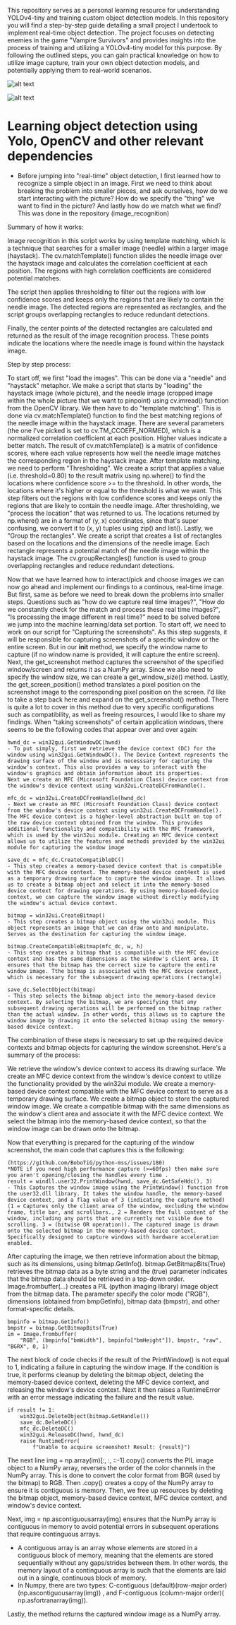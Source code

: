 This repository serves as a personal learning resource for understanding YOLOv4-tiny and training custom object detection models. In this repository you will find a step-by-step guide detailing a small project I undertook to implement real-time object detection. The project focuses on detecting enemies in the game "Vampire Survivors" and provides insights into the process of training and utilizing a YOLOv4-tiny model for this purpose. By following the outlined steps, you can gain practical knowledge on how to utilize image capture, train your own object detection models, and potentially applying them to real-world scenarios.

![alt text](image.png)


![alt text](image-1.png)


# Learning object detection using Yolo, OpenCV and other relevant dependencies
- Before jumping into "real-time" object detection, I first learned how to recognize a simple object in an image. First we need to think about breaking the problem into smaller pieces, and ask ourselves, how do we start interacting with the picture? How do we specify the "thing" we want to find in the picture? And lastly how do we match what we find? 
This was done in the repository (image_recognition)

Summary of how it works:

Image recognition in this script works by using template matching, which is a technique that searches for a smaller image (needle) within a larger image (haystack). The cv.matchTemplate() function slides the needle image over the haystack image and calculates the correlation coefficient at each position. The regions with high correlation coefficients are considered potential matches.

The script then applies thresholding to filter out the regions with low confidence scores and keeps only the regions that are likely to contain the needle image. The detected regions are represented as rectangles, and the script groups overlapping rectangles to reduce redundant detections.

Finally, the center points of the detected rectangles are calculated and returned as the result of the image recognition process. These points indicate the locations where the needle image is found within the haystack image.

Step by step process:

To start off, we first "load the images". This can be done via a "needle" and "haystack" metaphor. We make a script that starts by "loading" the haystack image (whole picture), and the needle image (cropped image within the whole picture that we want to pinpoint) using cv.imread() function from the OpenCV library. 
We then have to do "template matching". This is done via cv.matchTemplate() function to find the best matching regions of the needle image within the haystack image.
There are several parameters (the one I've picked is set to cv.TM_CCOEFF_NORMED), which is a normalized correlation coefficient at each position. Higher values indicate a better match.
The result of cv.matchTemplate() is a matrix of confidence scores, where each value represents how well the needle image matches the corresponding region in the haystack image.
After template matching, we need to perform "Thresholding". We create a script that applies a value (i.e. threshold=0.80) to the result matrix using np.where() to find the locations where confidence score >= to the threshold. In other words, the locations where it's higher or equal to the threshold is what we want. This step filters out the regions with low confidence scores and keeps only the regions that are likely to contain the needle image.
After thresholding, we "process the location" that was returned to us. The locations returned by np.where() are in a format of (y, x) coordinates, since that's super confusing, we convert it to (x, y) tuples using zip() and list().
Lastly, we "Group the rectangles". We create a script that creates a list of rectangles based on the locations and the dimensions of the needle image. Each rectangle represents a potential match of the needle image within the haystack image. The cv.groupRectangles() function is used to group overlapping rectangles and reduce redundant detections.


Now that we have learned how to interact/pick and choose images we can now go ahead and implement our findings to a continous, real-time image. But first, same as before we need to break down the problems into smaller steps. Questions such as "how do we capture real time images?", "How do we constantly check for the match and process these real time images?", "Is processing the image different in real time?" need to be solved before we jump into the machine learning/data set portion. 
To start off, we need to work on our script for "Capturing the screenshots". As this step suggests, it will be responsible for capturing screenshots of a specific window or the entire screen. But in our __init__ method, we specify the window name to capture (if no window name is provided, it will capture the entire screen). Next, the get_screenshot method captures the screenshot of the specified window/screen and returns it as a NumPy array. Since we also need to specify the window size, we can create a get_window_size() method. Lastly, the get_screen_position() method translates a pixel position on the screenshot image to the corresponding pixel position on the screen. 
I'd like to take a step back here and expand on the get_screenshot() method. There is quite a lot to cover in this method due to very specific configurations such as compatibility, as well as freeing resources, I would like to share my findings. When "taking screenshots" of certain application windows, there seems to be the following codes that appear over and over again: 

```
hwnd_dc = win32gui.GetWindowDC(hwnd) 
- To put simply, first we retrieve the device context (DC) for the window using win32gui.GetWindowDC(). The Device Context represents the drawing surface of the window and is necesssary for capturing the window's context. This also provides a way to interact with the window's graphics and obtain information about its properties. 
Next we create an MFC (Microsoft Foundation Class) device context from the window's device context using win32ui.CreateDCFromHandle(). 

mfc_dc = win32ui.CreateDCFromHandle(hwnd_dc)
- Next we create an MFC (Microsoft Foundation Class) device context from the window's device context using win32ui.CreateDCFromHandle(). The MFC device context is a higher-level abstraction built on top of the raw device context obtained from the window. This provides additional functionality and compatibility with the MFC framework, which is used by the win32ui module. Creating an MFC device context allows us to utilize the features and methods provided by the win32ui module for capturing the window image

save_dc = mfc_dc.CreateCompatibleDC()
- This step creates a memory-based device context that is compatible with the MFC device context. The memory-based device cont4ext is used as a temporary drawing surface to capture the window image. It allows us to create a bitmap object and select it into the memory-based device context for drawing operations. By using memory-based-device context, we can capture the window image without directly modifying the window's actual device context.

bitmap = win32ui.CreateBitmap()
- This step creates a bitmap object using the win32ui module. This object represents an image that we can draw onto and manipulate. Serves as the destination for capturing the window image.

bitmap.CreateCompatibleBitmap(mfc_dc, w, h)
- This step creates a bitmap that is compatible with the MFC device context and has the same dimensions as the window's client area. It ensures that the bitmap has the correct size to capture the entire window image. Tthe bitmap is associated with the MFC device context, which is necessary for the subsequent drawing operations (rectangle)

save_dc.SelectObject(bitmap)
- This step selects the bitmap object into the memory-based device context. By selecting the bitmap, we are specifying that any subsequent drawing operations will be performed on the bitmap rather than the actual window. In other words, this allows us to capture the window image by drawing it onto the selected bitmap using the memory-based device context.
```

The combination of these steps is necessary to set up the required device contexts and bitmap objects for capturing the window screenshot. Here's a summary of the process:

We retrieve the window's device context to access its drawing surface.
We create an MFC device context from the window's device context to utilize the functionality provided by the win32ui module.
We create a memory-based device context compatible with the MFC device context to serve as a temporary drawing surface.
We create a bitmap object to store the captured window image.
We create a compatible bitmap with the same dimensions as the window's client area and associate it with the MFC device context.
We select the bitmap into the memory-based device context, so that the window image can be drawn onto the bitmap.

Now that everything is prepared for the capturing of the window screenshot, the main code that captures this is the following:

```
(https://github.com/BoboTiG/python-mss/issues/180)
*NOTE if you need high performance capture (>=60fps) then make sure you aren't opening/closing the handles every time .
result = windll.user32.PrintWindow(hwnd, save_dc.GetSafeHdc(), 3)
- This Captures the window image using the PrintWindow() function from the user32.dll library. It takes the window handle, the memory-based device context, and a flag value of 3 (indicating the capture method) (1 = Captures only the client area of the window, excluding the window frame, title bar, and scrollbars., 2 = Renders the full content of the window, including any parts that are currently not visible due to scrolling. 3 = (bitwise OR operation)). The captured image is drawn onto the selected bitmap in the memory-based device context. Specifically designed to capture windows with hardware acceleration enabled.
```

After capturing the image, we then retrieve information about the bitmap, such as its dimensions, using bitmap.GetInfo().
bitmap.GetBitmapBits(True) retrieves the bitmap data as a byte string and the (true) parameter indicates that the bitmap data should be retrieved in a top-down order. Image.frombuffer(...) creates a PIL (python imaging library) image object from the bitmap data. The parameter specify the color mode ("RGB"), dimensions (obtained from bmpGetInfo), bitmap data (bmpstr), and other format-specific details.

```
bmpinfo = bitmap.GetInfo()
bmpstr = bitmap.GetBitmapBits(True)
im = Image.frombuffer(
    "RGB", (bmpinfo["bmWidth"], bmpinfo["bmHeight"]), bmpstr, "raw", "BGRX", 0, 1)
```

The next block of code checks if the result of the PrintWindow() is not equal to 1, indicating a failure in capturing the window image. If the condition is true, it performs cleanup by deleting the bitmap object, deleting the memory-based device context, deleting the MFC device context, and releasing the window's device context.
Next it then raises a RuntimeError with an error message indicating the failure and the result value.

```
if result != 1:
    win32gui.DeleteObject(bitmap.GetHandle())
    save_dc.DeleteDC()
    mfc_dc.DeleteDC()
    win32gui.ReleaseDC(hwnd, hwnd_dc)
    raise RuntimeError(
        f"Unable to acquire screenshot! Result: {result}")
```

The next line img = np.array(im)[:, :, ::-1].copy() converts the PIL image object to a NumPy array, reverses the order of the color channels in the NumPy array. This is done to convert the color format from BGR (used by the bitmap) to RGB. Then .copy() creates a copy of the NumPy array to ensure it is contiguous is memory. 
Then, we free up resources by deleting the bitmap object, memory-based device context, MFC device context, and window's device context. 

Next, img = np.ascontiguousarray(img) ensures that the NumPy array is contiguous in memory to avoid potential errors in subsequent operations that require continguous arrays.
* A contiguous array is an array whose elements are stored in a contiguous block of memory, meaning that the elements are stored sequentially without any gaps/strides between them. In other words, the memory layout of a continguous array is such that the elements are laid out in a single, continuous block of memory. 
* In Numpy, there are two types: C-contiguous (default)(row-major order) (np.ascontiguousarray(img)) , and F-contiguous (column-major order)( np.asfortranarray(img)).


Lastly, the method returns the captured window image as a NumPy array.

